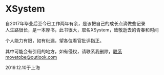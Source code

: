 # XSystem
自2017年毕业后至今已工作两年有余，是该把自己的成长点滴做些记录  
人生路很长，是一本厚书，此书很大，取名XSystem，致敬逝去的青春和时间  

个人能力有限，如有纰漏，望各位看官批评指正。  

其中可能会有引用的地方，如有侵权，请联系我删除，联系movetobe@outlook.com  


2019.12.10于上海  
